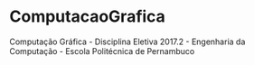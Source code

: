 # ComputacaoGrafica
Computação Gráfica - Disciplina Eletiva 2017.2 - Engenharia da Computação - Escola Politécnica de Pernambuco 
